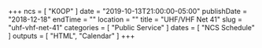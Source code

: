 +++
ncs = [ "K0OP" ]
date = "2019-10-13T21:00:00-05:00"
publishDate = "2018-12-18"
endTime = ""
location = ""
title = "UHF/VHF Net 41"
slug = "uhf-vhf-net-41"
categories = [ "Public Service" ]
dates = [ "NCS Schedule" ]
outputs = [ "HTML", "Calendar" ]
+++
